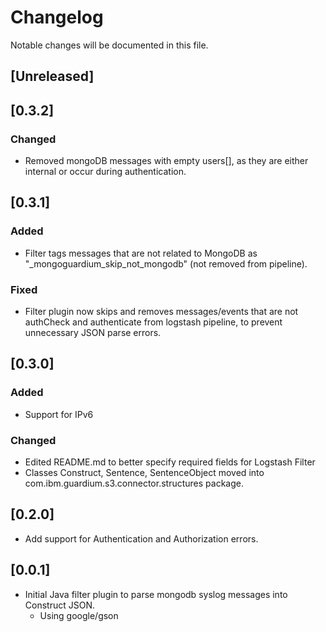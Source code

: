 # Changelog

Notable changes will be documented in this file.

## [Unreleased]
## [0.3.2]
### Changed
- Removed mongoDB messages with empty users[], as they are either internal or occur during authentication.

## [0.3.1]
### Added 
- Filter tags messages that are not related to MongoDB as "_mongoguardium_skip_not_mongodb" (not removed from pipeline).

### Fixed
- Filter plugin now skips and removes messages/events that are not authCheck and authenticate from logstash pipeline, to prevent unnecessary JSON parse errors.

## [0.3.0]
###  Added
- Support for IPv6

### Changed
- Edited README.md to better specify required fields for Logstash Filter
- Classes Construct, Sentence, SentenceObject moved into com.ibm.guardium.s3.connector.structures package.


## [0.2.0]
- Add support for Authentication and Authorization errors.

## [0.0.1]
- Initial Java filter plugin to parse mongodb syslog messages into Construct JSON. 
  - Using google/gson